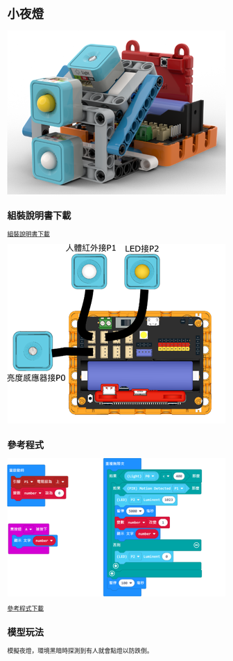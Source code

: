 # 小夜燈

![](../images/nightlight.png)

## 組裝說明書下載

[組裝說明書下載](https://drive.google.com/drive/folders/1wg_edUZFrqyUONA0FJ6vFBkGArRsfnf4?usp=sharing)

![](../images/nightlight_wire.png)

## 參考程式

![](../images/nightlight_code.png)

[參考程式下載](https://makecode.microbit.org/_PW3VzdLFr5hu)

## 模型玩法

模擬夜燈，環境黑暗時探測到有人就會點燈以防跌倒。

